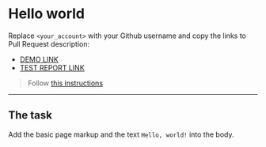 # Hello world
Replace `<your_account>` with your Github username and copy the links to Pull Request description:
- [DEMO LINK](https://Kosnstantin-Levonchuk.github.io/layout_hello-world/)
- [TEST REPORT LINK](https://Kosnstantin-Levonchuk.github.io/layout_hello-world/report/html_report/)

> Follow [this instructions](https://mate-academy.github.io/layout_task-guideline/#how-to-solve-the-layout-tasks-on-github)
___

## The task 
Add the basic page markup and the text `Hello, world!` into the body.
